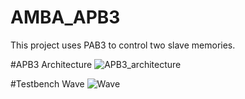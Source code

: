 # AMBA_APB3

This project uses PAB3 to control two slave memories.

#APB3 Architecture
![APB3_architecture](https://github.com/Kai-Dun/AMBA_APB3/assets/93189715/6ef0c9e8-f880-49d8-9d6c-6c3da8160927)

#Testbench Wave
![Wave](https://github.com/Kai-Dun/AMBA_APB3/assets/93189715/6b4b8e28-db50-4a5d-97a7-3115f71eba1f)
